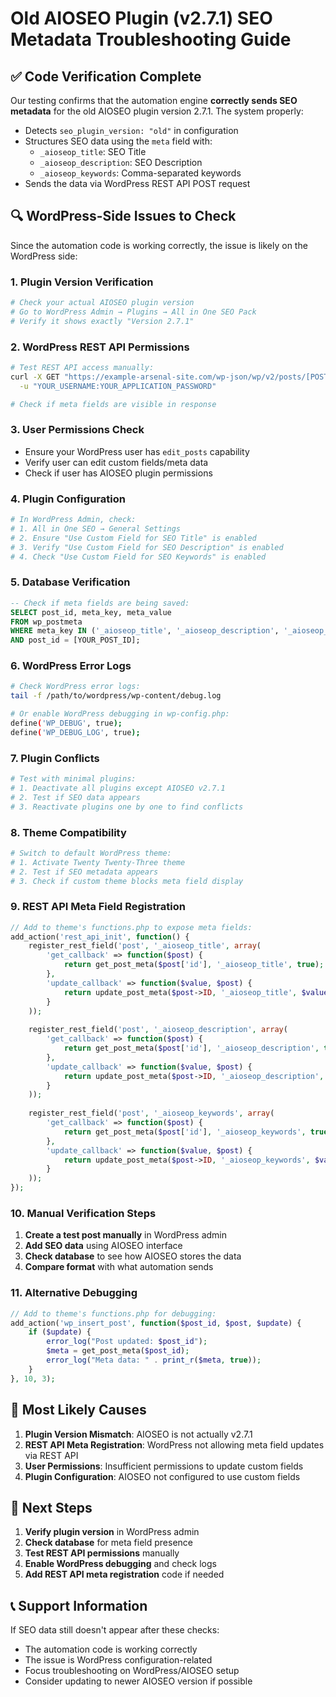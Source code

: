 # Old AIOSEO Plugin (v2.7.1) SEO Metadata Troubleshooting Guide

## ✅ Code Verification Complete

Our testing confirms that the automation engine **correctly sends SEO metadata** for the old AIOSEO plugin version 2.7.1. The system properly:

- Detects `seo_plugin_version: "old"` in configuration
- Structures SEO data using the `meta` field with:
  - `_aioseop_title`: SEO Title
  - `_aioseop_description`: SEO Description  
  - `_aioseop_keywords`: Comma-separated keywords
- Sends the data via WordPress REST API POST request

## 🔍 WordPress-Side Issues to Check

Since the automation code is working correctly, the issue is likely on the WordPress side:

### 1. Plugin Version Verification
```bash
# Check your actual AIOSEO plugin version
# Go to WordPress Admin → Plugins → All in One SEO Pack
# Verify it shows exactly "Version 2.7.1"
```

### 2. WordPress REST API Permissions
```bash
# Test REST API access manually:
curl -X GET "https://example-arsenal-site.com/wp-json/wp/v2/posts/[POST_ID]" \
  -u "YOUR_USERNAME:YOUR_APPLICATION_PASSWORD"

# Check if meta fields are visible in response
```

### 3. User Permissions Check
- Ensure your WordPress user has `edit_posts` capability
- Verify user can edit custom fields/meta data
- Check if user has AIOSEO plugin permissions

### 4. Plugin Configuration
```bash
# In WordPress Admin, check:
# 1. All in One SEO → General Settings
# 2. Ensure "Use Custom Field for SEO Title" is enabled
# 3. Verify "Use Custom Field for SEO Description" is enabled
# 4. Check "Use Custom Field for SEO Keywords" is enabled
```

### 5. Database Verification
```sql
-- Check if meta fields are being saved:
SELECT post_id, meta_key, meta_value 
FROM wp_postmeta 
WHERE meta_key IN ('_aioseop_title', '_aioseop_description', '_aioseop_keywords')
AND post_id = [YOUR_POST_ID];
```

### 6. WordPress Error Logs
```bash
# Check WordPress error logs:
tail -f /path/to/wordpress/wp-content/debug.log

# Or enable WordPress debugging in wp-config.php:
define('WP_DEBUG', true);
define('WP_DEBUG_LOG', true);
```

### 7. Plugin Conflicts
```bash
# Test with minimal plugins:
# 1. Deactivate all plugins except AIOSEO v2.7.1
# 2. Test if SEO data appears
# 3. Reactivate plugins one by one to find conflicts
```

### 8. Theme Compatibility
```bash
# Switch to default WordPress theme:
# 1. Activate Twenty Twenty-Three theme
# 2. Test if SEO metadata appears
# 3. Check if custom theme blocks meta field display
```

### 9. REST API Meta Field Registration
```php
// Add to theme's functions.php to expose meta fields:
add_action('rest_api_init', function() {
    register_rest_field('post', '_aioseop_title', array(
        'get_callback' => function($post) {
            return get_post_meta($post['id'], '_aioseop_title', true);
        },
        'update_callback' => function($value, $post) {
            return update_post_meta($post->ID, '_aioseop_title', $value);
        }
    ));
    
    register_rest_field('post', '_aioseop_description', array(
        'get_callback' => function($post) {
            return get_post_meta($post['id'], '_aioseop_description', true);
        },
        'update_callback' => function($value, $post) {
            return update_post_meta($post->ID, '_aioseop_description', $value);
        }
    ));
    
    register_rest_field('post', '_aioseop_keywords', array(
        'get_callback' => function($post) {
            return get_post_meta($post['id'], '_aioseop_keywords', true);
        },
        'update_callback' => function($value, $post) {
            return update_post_meta($post->ID, '_aioseop_keywords', $value);
        }
    ));
});
```

### 10. Manual Verification Steps

1. **Create a test post manually** in WordPress admin
2. **Add SEO data** using AIOSEO interface
3. **Check database** to see how AIOSEO stores the data
4. **Compare format** with what automation sends

### 11. Alternative Debugging

```php
// Add to theme's functions.php for debugging:
add_action('wp_insert_post', function($post_id, $post, $update) {
    if ($update) {
        error_log("Post updated: $post_id");
        $meta = get_post_meta($post_id);
        error_log("Meta data: " . print_r($meta, true));
    }
}, 10, 3);
```

## 🎯 Most Likely Causes

1. **Plugin Version Mismatch**: AIOSEO is not actually v2.7.1
2. **REST API Meta Registration**: WordPress not allowing meta field updates via REST API
3. **User Permissions**: Insufficient permissions to update custom fields
4. **Plugin Configuration**: AIOSEO not configured to use custom fields

## 🚀 Next Steps

1. **Verify plugin version** in WordPress admin
2. **Check database** for meta field presence
3. **Test REST API permissions** manually
4. **Enable WordPress debugging** and check logs
5. **Add REST API meta registration** code if needed

## 📞 Support Information

If SEO data still doesn't appear after these checks:
- The automation code is working correctly
- The issue is WordPress configuration-related
- Focus troubleshooting on WordPress/AIOSEO setup
- Consider updating to newer AIOSEO version if possible